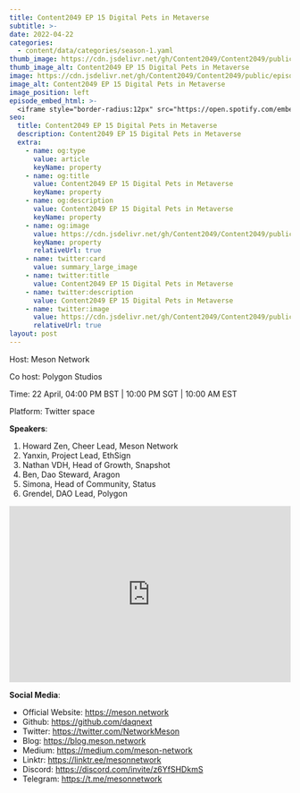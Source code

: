 ```yaml
---
title: Content2049 EP 15 Digital Pets in Metaverse
subtitle: >-
date: 2022-04-22
categories:
  - content/data/categories/season-1.yaml
thumb_image: https://cdn.jsdelivr.net/gh/Content2049/Content2049/public/episodes/Content2049-EP-15-Digital-Pets-in-Metaverse.jpeg
thumb_image_alt: Content2049 EP 15 Digital Pets in Metaverse
image: https://cdn.jsdelivr.net/gh/Content2049/Content2049/public/episodes/Content2049-EP-15-Digital-Pets-in-Metaverse.jpeg
image_alt: Content2049 EP 15 Digital Pets in Metaverse
image_position: left
episode_embed_html: >-
  <iframe style="border-radius:12px" src="https://open.spotify.com/embed/episode/0UEgjc9vZAODezvy4UUQG2?utm_source=generator" width="100%" height="152" frameBorder="0" allowfullscreen="" allow="autoplay; clipboard-write; encrypted-media; fullscreen; picture-in-picture"></iframe>
seo:
  title: Content2049 EP 15 Digital Pets in Metaverse
  description: Content2049 EP 15 Digital Pets in Metaverse
  extra:
    - name: og:type
      value: article
      keyName: property
    - name: og:title
      value: Content2049 EP 15 Digital Pets in Metaverse
      keyName: property
    - name: og:description
      value: Content2049 EP 15 Digital Pets in Metaverse
      keyName: property
    - name: og:image
      value: https://cdn.jsdelivr.net/gh/Content2049/Content2049/public/episodes/Content2049-EP-15-Digital-Pets-in-Metaverse.jpeg
      keyName: property
      relativeUrl: true
    - name: twitter:card
      value: summary_large_image
    - name: twitter:title
      value: Content2049 EP 15 Digital Pets in Metaverse
    - name: twitter:description
      value: Content2049 EP 15 Digital Pets in Metaverse
    - name: twitter:image
      value: https://cdn.jsdelivr.net/gh/Content2049/Content2049/public/episodes/Content2049-EP-15-Digital-Pets-in-Metaverse.jpeg
      relativeUrl: true
layout: post
---
```


Host: Meson Network

Co host: Polygon Studios

Time: 22 April, 04:00 PM BST | 10:00 PM SGT | 10:00 AM EST

Platform: Twitter space

**Speakers**:

1. Howard Zen, Cheer Lead, Meson Network
2. Yanxin, Project Lead, EthSign
3. Nathan VDH, Head of Growth, Snapshot
4. Ben, Dao Steward, Aragon
5. Simona,  Head of Community, Status
6. Grendel, DAO Lead, Polygon

<iframe width="100%" height="315" src="https://www.youtube.com/embed/rte6LRRp9Hk" title="YouTube video player" frameborder="0" allow="accelerometer; autoplay; clipboard-write; encrypted-media; gyroscope; picture-in-picture" allowfullscreen></iframe>

**Social Media**:

- Official Website: https://meson.network
- Github: https://github.com/daqnext
- Twitter: https://twitter.com/NetworkMeson
- Blog: https://blog.meson.network
- Medium: https://medium.com/meson-network
- Linktr: https://linktr.ee/mesonnetwork
- Discord: https://discord.com/invite/z6YfSHDkmS
- Telegram: https://t.me/mesonnetwork